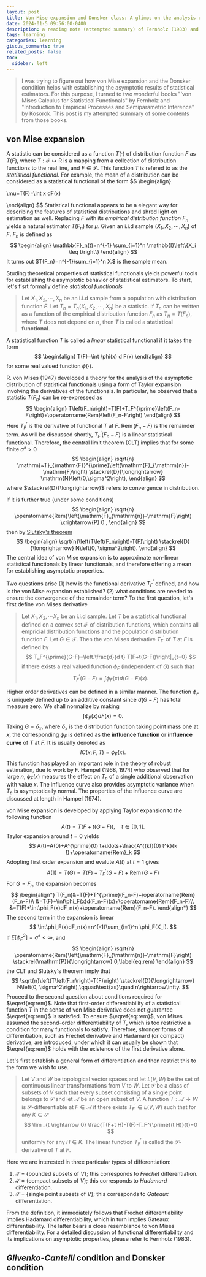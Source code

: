 ```yaml
---
layout: post
title: Von Mise expansion and Donsker class: A glimps on the analysis of statistical functionals
date: 2024-01-5 09:56:00-0400
description: a reading note (attempted summary) of Fernholz (1983) and Kosorok (2006)
tags: learning
categories: learning
giscus_comments: true
related_posts: false
toc:
  sidebar: left
---
```




> I was trying to figure out how von Mise expansion and the Donsker condition helps with establishing the asymptotic results of statistical estimators. For this purpose, I turned to two wonderful books "‘von Mises Calculus for Statistical Functionals" by Fernholz and "Introduction to Empirical Processes and Semiparametric Inference" by Kosorok. This post is my attempted summary of some contents from those books.



## von Mise expansion

A statistic can be considered as a function $T(\cdot)$ of distribution function $F$ as $T(F)$, where $T:{\mathcal{F}}\longmapsto {\mathsf{R}}$ is a mapping from a collection of distribution functions to the real line, and $F\in\mathcal{F}$. This function $T$ is refered to as the _statistical functional_. For example, the mean of a distribution can be considered as a statistical functional of the form
$$
\begin{align}

\mu=T(F)=\int x dF(x)

\end{align}
$$
Statistical functional appears to be a elegant way for describing the features of statistical distributions and shred light on estimation as well. Replacing $F$ with its _empirical distribution function_ $F_n$ yields a natural estimator $T(F_n)$ for $\mu$. Given an i.i.d sample $(X_1,X_2,\cdots, X_n)$ of $F$. $F_n$ is defined as 
$$
\begin{align}
\mathbb{F}_n(t)=n^{-1} \sum_{i=1}^n \mathbb{I}\left\{X_i \leq t\right\}
\end{align}
$$
It turns out $T(F_n)=n^{-1}\sum_{i=1}^n Xᵢ$ is the sample mean.

Studing theoretical properties of statistical functionals yields powerful tools for establishing the asymptotic behavior of statistical estimators. To start, let's fisrt formally define _statistcal functionals_

> Let $X_1, X_2,\cdots, X_n$ be an i.i.d sample from a population with distribution function $F$. Let $T_n=T_n(X_1,X_2,\cdots,X_n)$ be a statistic. If $T_n$ can be written as a function of the empirical distribution function $F_n$ as $T_n=T(F_n)$, where $T$ does not depend on $n$, then $T$ is called a **statistical functional**.

A statistical function $T$ is called a *linear* statistical functional if it takes the form
$$
\begin{align}
T(F)=\int \phi(x) d F(x)
\end{align}
$$
for some real valued function $\phi(\cdot)$.

R. von Mises  (1947) developed a theory for the analysis of the asymptotic distribution of statistical functionals using a form of Taylor expansion involving the derivatives of the functionals. In particular, he observed that a statistic $T(F_n)$ can be re-expressed as
$$
\begin{align}
T\left(F_n\right)=T(F)+T_F^{\prime}\left(F_n-F\right)+\operatorname{Rem}\left(F_n-F\right)
\end{align}
$$
Here $T^{\prime}_F$ is the derivative of functional $T$ at $F$. $\operatorname{Rem}\left(F_n-F\right)$ is the remainder term. As will be discussed shortly, $T_F^{\prime}\left(F_n-F\right)$ is a linear statistical functional. Therefore, the central limit theorem (CLT) implies that for some finite $\sigma²>0$
$$
\begin{align}
\sqrt{n} \mathrm{~T}_{\mathrm{F}}^{\prime}\left(\mathrm{F}_{\mathrm{n}}-\mathrm{F}\right) \stackrel{D}{\longrightarrow} \mathrm{N}\left(0,\sigma^2\right),
\end{align}
$$
where $\stackrel{D}{\longrightarrow}$ refers to convergence in distribution.

If it is further true (under some conditions)
$$
\begin{align}
\sqrt{n} \operatorname{Rem}\left(\mathrm{F}_{\mathrm{n}}-\mathrm{F}\right) \xrightarrow{P} 0 ,
\end{align}
$$
then by [Slutsky's theorem](https://en.wikipedia.org/wiki/Slutsky%27s_theorem)
$$
\begin{align}
\sqrt{n}\left(T\left(F_n\right)-T(F)\right) \stackrel{D}{\longrightarrow} N\left(0, \sigma^2\right).
\end{align}
$$
The central idea of von Mise expansion is to approximate non-linear statistical functionals by linear functionals, and therefore offering a mean for establishing asymptotic properties.

Two questions arise (1) how is the functional derivative $T^{\prime}_F$ defined, and how is the von Mise expansion established? (2) what conditions are needed to ensure the convergence of the remainder term? To the first question, let's first define von Mises derivative

> Let $X_1, X_2,\cdots X_n$ be an i.i.d sample. Let $T$ be a statistical functional defined on a convex set $\mathcal{F}$ of distribution functions, which contains all empricial distribution functions and the population distribution function $F$. Let $G\in\mathcal{F}$. Then the von Mises derivative $T^{\prime}_F$ of $T$ at $F$ is defined by
> $$
> T_F^{\prime}(G-F)=\left.\frac{d}{d t} T(F+t(G-F))\right|_{t=0}
> $$
> if there exists a real valued function $\phi_F$ (independent of $G$) such that
> $$
> T_F^{\prime}(G-F)=\int \phi_F(x) d(G-F)(x) .
> $$

Higher order derivatives can be defined in a similar manner. The function $\phi_F$ is uniquely defined up to an additive constant since $d(G-F)$ has total measure zero. We shall normalize by making 
$$
\int \phi_F(x) d F(x)=0 .
$$
Taking $G=\delta_x$, where $\delta_x$ is the distribution function taking point mass one at $x$, the corresponding $\phi_F$ is defined as the **influence function** or **influence curve** of $T$ at $F$. It is usually denoted as
$$
I C(x ; F, T)=\phi_F(x).
$$
This function has played an important role in the theory of robust estimation, due to work by F. Hampel (1968, 1974) who observed that for large $n$, $\phi_F(x)$ measures the effect on $T_n$ of a single additional observation with value $x$. The influence curve also provides asymptotic variance when $T_n$ is asymptotically normal. The properties of the influence curve are discussed at length in Hampel (1974). 



von Mise expansion is developed by applying Taylor expansion to the following function 
$$
A(t)=T(F+t(G-F)),\quad t\in[0,1].
$$
Taylor expansion around $t=0$ yields
$$
A(t)=A(0)+A^{\prime}(0) t+\ldots+\frac{A^{(k)}(0) t^k}{k !}+\operatorname{Rem}_k
$$
Adopting first order expansion and evalute $A(t)$ at $t=1$ gives
$$
A(1)=T(G)=T(F)+T_F^{\prime}(G-F)+\operatorname{Rem}(G-F)
$$
For $G=F_n$, the expansion becomes
$$
\begin{align*}
T(F_n)&=T(F)+T^{\prime}(F_n-F)+\operatorname{Rem}(F_n-F)\\
&=T(F)+\int\phi_F(x)d(F_n-F)(x)+\operatorname{Rem}(F_n-F)\\
&=T(F)+\int\phi_F(x)dF_n(x)+\operatorname{Rem}(F_n-F).
\end{align*}
$$
The second term in the expansion is linear
$$
\int\phi_F(x)dF_n(x)=n^{-1}\sum_{i=1}^n \phi_F(X_i).
$$
If $E[\phi^2_F]=\sigma²<\infty$, and 
$$
\begin{align}
\sqrt{n} \operatorname{Rem}\left(\mathrm{F}_{\mathrm{n}}-\mathrm{F}\right) \stackrel{\mathrm{P}}{\longrightarrow} 0,\label{eq:rem}
\end{align}
$$
 the CLT and Slutsky's theorem imply that
$$
\sqrt{n}\left(T\left(F_n\right)-T(F)\right) \stackrel{D}{\longrightarrow} N\left(0, \sigma^2\right),\qquad\text{as}\quad n\rightarrow\infty.
$$
Proceed to the second question about conditions required for $\eqref{eq:rem}$. Note that first-order differentiability of a statistical function $T$ in the sense of von Mise derivative does not guarantee $\eqref{eq:rem}$ is satisfied. To ensure $\eqref{eq:rem}$, von Mises assumed the second-order differentiability of $T$, which is too restrictive a condition for many functionals to satisfy. Therefore, stronger forms of differentiation, such as Frechet derivative and Hadamard (or compact) derivative, are introduced, under which it can usually be shown that $\eqref{eq:rem}$ holds with the existence of the first derivative alone. 

Let's first establish a general form of differentiation and then restrict this to the form we wish to use. 

> Let $V$ and $W$ be topological vector spaces and let $L(V,W)$ be the set of continuous linear transformations from $V$ to $W$. Let $\mathcal{S}$ be a class of subsets of $V$ such that every subset consisting of a single point belongs to $\mathcal{S}$ and let $\mathcal{A}$ be an open subset of $V$. A function $T:\mathcal{A}\rightarrow W$ is $\mathcal{S}$-differentiable at $F\in\mathcal{A}$ if there exists $T^{\prime}_F\in L(V,W)$ such that for any $K\in\mathcal{S}$ 
> $$
> \lim _{t \rightarrow 0} \frac{T(F+t H)-T(F)-T_F^{\prime}(t H)}{t}=0
> $$
> uniformly for any $H\in K$. The linear function $T^{\prime}_F$ is called the $\mathcal{S}$-derivative of $T$ at $F$. 

Here we are interested in three particular types of differentiation: 

1. $\mathcal{S}$ = {bounded subsets of $V$}; this corresponds to _Frechet_ differentiation. 
2. $\mathcal{S}$ = {compact subsets of $V$}; this corresponds to _Hadamard_ differentiation. 
3. $\mathcal{S}$ = {single point subsets of $V$}; this corresponds to _Gateaux_ differentiation. 

From the definition, it immediately follows that Frechet differentiability implies Hadamard differentiability, which in turn implies Gateaux differentiability. The latter bears a close resemblance to von Mises differentiability. For a detailed discussion of functional differentiability and its implications on asymptotic properties, please refer to Fernholz (1983).



## *Glivenko-Cantelli* condition and Donsker condition

